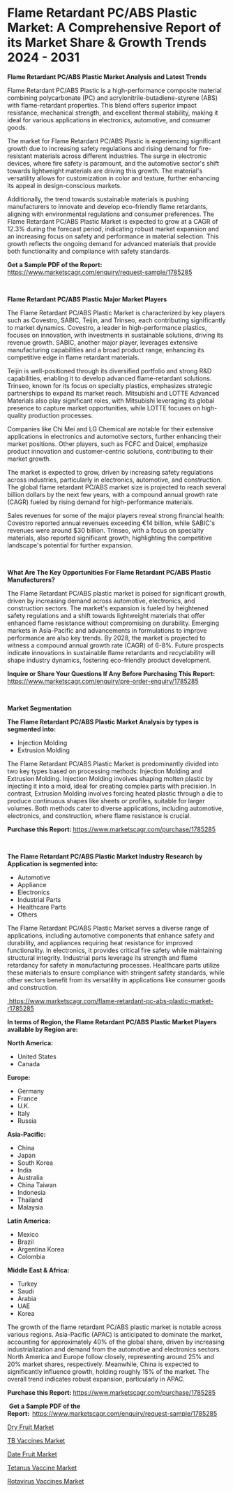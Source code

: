 <p><h1>Flame Retardant PC/ABS Plastic Market: A Comprehensive Report of its Market Share & Growth Trends 2024 - 2031</h1></p><p><strong>Flame Retardant PC/ABS Plastic Market Analysis and Latest Trends</strong></p>
<p><p>Flame Retardant PC/ABS Plastic is a high-performance composite material combining polycarbonate (PC) and acrylonitrile-butadiene-styrene (ABS) with flame-retardant properties. This blend offers superior impact resistance, mechanical strength, and excellent thermal stability, making it ideal for various applications in electronics, automotive, and consumer goods.</p><p>The market for Flame Retardant PC/ABS Plastic is experiencing significant growth due to increasing safety regulations and rising demand for fire-resistant materials across different industries. The surge in electronic devices, where fire safety is paramount, and the automotive sector's shift towards lightweight materials are driving this growth. The material's versatility allows for customization in color and texture, further enhancing its appeal in design-conscious markets.</p><p>Additionally, the trend towards sustainable materials is pushing manufacturers to innovate and develop eco-friendly flame retardants, aligning with environmental regulations and consumer preferences. The Flame Retardant PC/ABS Plastic Market is expected to grow at a CAGR of 12.3% during the forecast period, indicating robust market expansion and an increasing focus on safety and performance in material selection. This growth reflects the ongoing demand for advanced materials that provide both functionality and compliance with safety standards.</p></p>
<p><strong>Get a Sample PDF of the Report:&nbsp;</strong> <a href="https://www.marketscagr.com/enquiry/request-sample/1785285?utm_campaign=1398&utm_medium=2&utm_source=Github&utm_content=ia&utm_term=08102024&utm_id=flame-retardant-pcabs-plastic">https://www.marketscagr.com/enquiry/request-sample/1785285</a></p>
<p>&nbsp;</p>
<p><strong>Flame Retardant PC/ABS Plastic Major Market Players</strong></p>
<p><p>The Flame Retardant PC/ABS Plastic Market is characterized by key players such as Covestro, SABIC, Teijin, and Trinseo, each contributing significantly to market dynamics. Covestro, a leader in high-performance plastics, focuses on innovation, with investments in sustainable solutions, driving its revenue growth. SABIC, another major player, leverages extensive manufacturing capabilities and a broad product range, enhancing its competitive edge in flame retardant materials.</p><p>Teijin is well-positioned through its diversified portfolio and strong R&D capabilities, enabling it to develop advanced flame-retardant solutions. Trinseo, known for its focus on specialty plastics, emphasizes strategic partnerships to expand its market reach. Mitsubishi and LOTTE Advanced Materials also play significant roles, with Mitsubishi leveraging its global presence to capture market opportunities, while LOTTE focuses on high-quality production processes.</p><p>Companies like Chi Mei and LG Chemical are notable for their extensive applications in electronics and automotive sectors, further enhancing their market positions. Other players, such as FCFC and Daicel, emphasize product innovation and customer-centric solutions, contributing to their market growth.</p><p>The market is expected to grow, driven by increasing safety regulations across industries, particularly in electronics, automotive, and construction. The global flame retardant PC/ABS market size is projected to reach several billion dollars by the next few years, with a compound annual growth rate (CAGR) fueled by rising demand for high-performance materials.</p><p>Sales revenues for some of the major players reveal strong financial health: Covestro reported annual revenues exceeding €14 billion, while SABIC's revenues were around $30 billion. Trinseo, with a focus on specialty materials, also reported significant growth, highlighting the competitive landscape's potential for further expansion.</p></p>
<p>&nbsp;</p>
<p><strong>What Are The Key Opportunities For Flame Retardant PC/ABS Plastic Manufacturers?</strong></p>
<p><p>The Flame Retardant PC/ABS plastic market is poised for significant growth, driven by increasing demand across automotive, electronics, and construction sectors. The market's expansion is fueled by heightened safety regulations and a shift towards lightweight materials that offer enhanced flame resistance without compromising on durability. Emerging markets in Asia-Pacific and advancements in formulations to improve performance are also key trends. By 2028, the market is projected to witness a compound annual growth rate (CAGR) of 6-8%. Future prospects indicate innovations in sustainable flame retardants and recyclability will shape industry dynamics, fostering eco-friendly product development.</p></p>
<p><strong>Inquire or Share Your Questions If Any Before Purchasing This Report:</strong> <a href="https://www.marketscagr.com/enquiry/pre-order-enquiry/1785285?utm_campaign=1398&utm_medium=2&utm_source=Github&utm_content=ia&utm_term=08102024&utm_id=flame-retardant-pcabs-plastic">https://www.marketscagr.com/enquiry/pre-order-enquiry/1785285</a></p>
<p>&nbsp;</p>
<p><strong>Market Segmentation</strong></p>
<p><strong>The Flame Retardant PC/ABS Plastic Market Analysis by types is segmented into:</strong></p>
<p><ul><li>Injection Molding</li><li>Extrusion Molding</li></ul></p>
<p><p>The Flame Retardant PC/ABS Plastic Market is predominantly divided into two key types based on processing methods: Injection Molding and Extrusion Molding. Injection Molding involves shaping molten plastic by injecting it into a mold, ideal for creating complex parts with precision. In contrast, Extrusion Molding involves forcing heated plastic through a die to produce continuous shapes like sheets or profiles, suitable for larger volumes. Both methods cater to diverse applications, including automotive, electronics, and construction, where flame resistance is crucial.</p></p>
<p><strong>Purchase this Report:&nbsp;</strong><a href="https://www.marketscagr.com/purchase/1785285?utm_campaign=1398&utm_medium=2&utm_source=Github&utm_content=ia&utm_term=08102024&utm_id=flame-retardant-pcabs-plastic">https://www.marketscagr.com/purchase/1785285</a></p>
<p>&nbsp;</p>
<p><strong>The Flame Retardant PC/ABS Plastic Market Industry Research by Application is segmented into:</strong></p>
<p><ul><li>Automotive</li><li>Appliance</li><li>Electronics</li><li>Industrial Parts</li><li>Healthcare Parts</li><li>Others</li></ul></p>
<p><p>The Flame Retardant PC/ABS Plastic Market serves a diverse range of applications, including automotive components that enhance safety and durability, and appliances requiring heat resistance for improved functionality. In electronics, it provides critical fire safety while maintaining structural integrity. Industrial parts leverage its strength and flame retardancy for safety in manufacturing processes. Healthcare parts utilize these materials to ensure compliance with stringent safety standards, while other sectors benefit from its versatility in applications like consumer goods and construction.</p></p>
<p><a href="https://www.marketscagr.com/flame-retardant-pc-abs-plastic-market-r1785285?utm_campaign=1398&utm_medium=2&utm_source=Github&utm_content=ia&utm_term=08102024&utm_id=flame-retardant-pcabs-plastic">&nbsp;https://www.marketscagr.com/flame-retardant-pc-abs-plastic-market-r1785285</a></p>
<p><strong>In terms of Region, the Flame Retardant PC/ABS Plastic Market Players available by Region are:</strong></p>
<p>
    <p> <strong> North America: </strong>
        <ul>
            <li>United States</li>
            <li>Canada</li>
        </ul>
        </p> 
    <p> <strong> Europe: </strong>
        <ul>
            <li>Germany</li>
            <li>France</li>
            <li>U.K.</li>
            <li>Italy</li>
            <li>Russia</li>
        </ul>
        </p> 
    <p> <strong> Asia-Pacific: </strong>
        <ul>
            <li>China</li>
            <li>Japan</li>
            <li>South Korea</li>
            <li>India</li>
            <li>Australia</li>
            <li>China Taiwan</li>
            <li>Indonesia</li>
            <li>Thailand</li>
            <li>Malaysia</li>
        </ul>
        </p> 
    <p> <strong> Latin America: </strong>
        <ul>
            <li>Mexico</li>
            <li>Brazil</li>
            <li>Argentina Korea</li>
            <li>Colombia</li>
        </ul>
        </p> 
    <p> <strong> Middle East & Africa: </strong>
        <ul>
            <li>Turkey</li>
            <li>Saudi</li>
            <li>Arabia</li>
            <li>UAE</li>
            <li>Korea</li>
        </ul>
    </p>
    </p>
<p><p>The growth of the flame retardant PC/ABS plastic market is notable across various regions. Asia-Pacific (APAC) is anticipated to dominate the market, accounting for approximately 40% of the global share, driven by increasing industrialization and demand from the automotive and electronics sectors. North America and Europe follow closely, representing around 25% and 20% market shares, respectively. Meanwhile, China is expected to significantly influence growth, holding roughly 15% of the market. The overall trend indicates robust expansion, particularly in APAC.</p></p>
<p><strong>Purchase this Report: </strong><a href="https://www.marketscagr.com/purchase/1785285?utm_campaign=1398&utm_medium=2&utm_source=Github&utm_content=ia&utm_term=08102024&utm_id=flame-retardant-pcabs-plastic">https://www.marketscagr.com/purchase/1785285</a></p>
<p>&nbsp;<strong>Get a Sample PDF of the Report:&nbsp;&nbsp;</strong><a href="https://www.marketscagr.com/enquiry/request-sample/1785285?utm_campaign=1398&utm_medium=2&utm_source=Github&utm_content=ia&utm_term=08102024&utm_id=flame-retardant-pcabs-plastic">https://www.marketscagr.com/enquiry/request-sample/1785285</a></p>
<p><strong></strong></p>
<p><p><a href="https://issuu.com/reportprime-2/docs/dry-fruit-market-size-2030.pptx_9a33e8a0170341?utm_campaign=1398&utm_medium=2&utm_source=Github&utm_content=ia&utm_term=08102024&utm_id=flame-retardant-pcabs-plastic">Dry Fruit Market</a></p><p><a href="https://www.linkedin.com/pulse/global-tb-vaccines-market-landscape-future-trends-strategic-8z3fe?utm_campaign=1398&utm_medium=2&utm_source=Github&utm_content=ia&utm_term=08102024&utm_id=flame-retardant-pcabs-plastic">TB Vaccines Market</a></p><p><a href="https://issuu.com/reportprime-2/docs/date-fruit-market-size-2030.pptx_2cfce2e9de8ecc?utm_campaign=1398&utm_medium=2&utm_source=Github&utm_content=ia&utm_term=08102024&utm_id=flame-retardant-pcabs-plastic">Date Fruit Market</a></p><p><a href="https://www.linkedin.com/pulse/investing-tetanus-vaccine-market-trends-leading-products-xvrge?utm_campaign=1398&utm_medium=2&utm_source=Github&utm_content=ia&utm_term=08102024&utm_id=flame-retardant-pcabs-plastic">Tetanus Vaccine Market</a></p><p><a href="https://www.linkedin.com/pulse/rotavirus-vaccines-market-growth-outlook-from-2024-2031-projecting-kq7je?utm_campaign=1398&utm_medium=2&utm_source=Github&utm_content=ia&utm_term=08102024&utm_id=flame-retardant-pcabs-plastic">Rotavirus Vaccines Market</a></p></p>